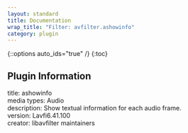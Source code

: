 ```yaml
---
layout: standard
title: Documentation
wrap_title: "Filter: avfilter.ashowinfo"
category: plugin
---
```

{::options auto_ids="true" /}
{:toc}

## Plugin Information

title: ashowinfo  
media types:
Audio  
description: Show textual information for each audio frame.  
version: Lavfi6.41.100  
creator: libavfilter maintainers  
